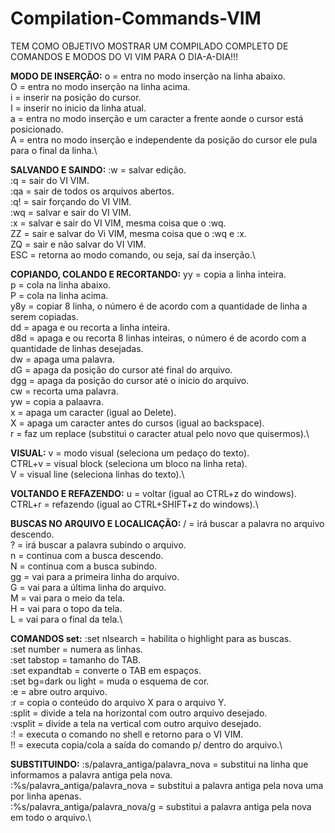 # Compilation-Commands-VIM

TEM COMO OBJETIVO MOSTRAR UM COMPILADO COMPLETO DE COMANDOS E MODOS DO VI VIM PARA O DIA-A-DIA!!!


**MODO DE INSERÇÃO:**
o = entra no modo inserção na linha abaixo.\
O = entra no modo inserção na linha acima.\
i = inserir na posição do cursor.\
I = inserir no inicio da linha atual.\
a = entra no modo inserção e um caracter a frente aonde o cursor está posicionado.\
A = entra no modo inserção e independente da posição do cursor ele pula para o final da linha.\


**SALVANDO E SAINDO:**
:w = salvar edição.\
:q = sair do VI VIM.\
:qa = sair de todos os arquivos abertos.\
:q! = sair forçando do VI VIM.\
:wq = salvar e sair do VI VIM.\
:x = salvar e sair do VI VIM, mesma coisa que o :wq.\
ZZ = sair e salvar do Vi VIM, mesma coisa que o :wq e :x.\
ZQ = sair e não salvar do VI VIM.\
ESC = retorna ao modo comando, ou seja, saí da inserção.\


**COPIANDO, COLANDO E RECORTANDO:**
yy = copia a linha inteira.\
p = cola na linha abaixo.\
P = cola na linha acima.\
y8y = copiar 8 linha, o número é de acordo com a quantidade de linha a serem copiadas.\
dd = apaga e ou recorta a linha inteira.\
d8d = apaga e ou recorta 8 linhas inteiras, o número é de acordo com a quantidade de linhas desejadas.\
dw = apaga uma palavra.\
dG = apaga da posição do cursor até final do arquivo.\
dgg = apaga da posição do cursor até o inicio do arquivo.\
cw = recorta uma palavra.\
yw = copia a palaavra.\
x = apaga um caracter (igual ao Delete).\
X = apaga um caracter antes do cursos (igual ao backspace).\
r = faz um replace (substitui o caracter atual pelo novo que quisermos).\


**VISUAL:**
v = modo visual (seleciona um pedaço do texto).\
CTRL+v = visual block (seleciona um bloco na linha reta).\
V = visual line (seleciona linhas do texto).\


**VOLTANDO E REFAZENDO:**
u = voltar (igual ao CTRL+z do windows).\
CTRL+r = refazendo (igual ao CTRL+SHIFT+z do windows).\


**BUSCAS NO ARQUIVO E LOCALICAÇÃO:**
/<Informe a palavra para busca> = irá buscar a palavra no arquivo descendo.\
?<Informe a palavra para busca> = irá buscar a palavra subindo o arquivo.\
n = continua com a busca descendo.\
N = continua com a busca subindo.\
gg = vai para a primeira linha do arquivo.\
G = vai para a última linha do arquivo.\
M = vai para o meio da tela.\
H = vai para o topo da tela.\
L = vai para o final da tela.\

  
**COMANDOS set:**
:set nlsearch = habilita o highlight para as buscas.\
:set number = numera as linhas.\
:set tabstop = tamanho do TAB.\
:set expandtab = converte o TAB em espaços.\
:set bg=dark ou light = muda o esquema de cor.\
:e = abre outro arquivo.\
:r = copia o conteúdo do arquivo X para o arquivo Y.\
:split <Nome Arquivo> = divide a tela na horizontal com outro arquivo desejado.\
:vsplit <Nome Arquivo> = divide a tela na vertical com outro arquivo desejado.\
:! <Nome comando> = executa o comando no shell e retorno para o VI VIM.\
!! <Nome comando> = executa copia/cola a saída do comando p/ dentro do arquivo.\

 
**SUBSTITUINDO:**
:<Numero linha>s/palavra_antiga/palavra_nova = substitui na linha que informamos a palavra antiga pela nova.\
:%s/palavra_antiga/palavra_nova = substitui a palavra antiga pela nova uma por linha apenas.\
:%s/palavra_antiga/palavra_nova/g = substitui a palavra antiga pela nova em todo o arquivo.\
